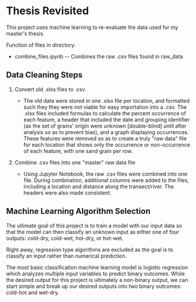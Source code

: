 # Thesis Revisited

This project uses machine learning to re-evaluate the data used for my master's thesis. 

Function of files in directory:
- combine_files.ipynb -- Combines the raw .csv files found in raw_data


## Data Cleaning Steps
1) Convert old .xlxs files to .csv
	- The old data were stored in one .xlsx file per location, and formatted such they they were not viable for easy importation into a .csv. The .xlsx files included formulas to calculate the percent occurrence of each feature, a header that included the date and grouping identifier (as the set of grains' origin were unknown [double-blind] until after analysis so as to prevent bias), and a graph displaying occurrences. These features were removed so as to create a truly "raw data" file for each location that shows only the occurrence or non-occurrence of each feature, with one sand grain per row. 

2) Combine .csv files into one "master" raw data file
	- Using Jupyter Notebook, the raw .csv files were combined into one file. During combination, additional columns were added to the files, including a location and distance along the transect/river. The headers were also made consistent. 


## Machine Learning Algorithm Selection

The ultimate goal of this project is to train a model with our input data so that the model can then classify an unknown input as either one of four outputs: cold-dry, cold-wet, hot-dry, or hot-wet. 

Right away, regression type algorithms are excluded as the goal is to classify an input rather than numerical prediction. 

The most basic classification machine learning model is logistic regression which analyzes multiple input variables to predict binary outcomes. While the desired output for this project is ultimately a non-binary output, we can start simple and break up our desired outputs into two binary outcomes: cold-hot and wet-dry. 



 